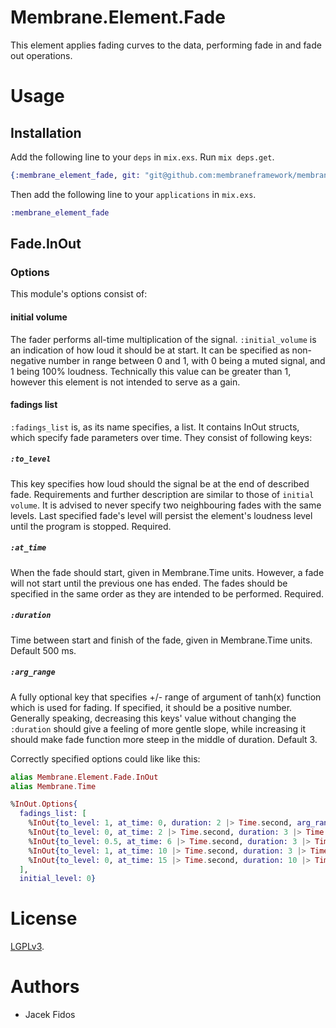 # Membrane.Element.Fade

This element applies fading curves to the data, performing fade in and fade out operations. 

# Usage
## Installation

Add the following line to your `deps` in `mix.exs`.  Run `mix deps.get`.

```elixir
{:membrane_element_fade, git: "git@github.com:membraneframework/membrane-element-fade.git"}
```

Then add the following line to your `applications` in `mix.exs`.

```elixir
:membrane_element_fade
```

## Fade.InOut
### Options
This module's options consist of:

#### initial volume
The fader performs all-time multiplication of the signal. `:initial_volume` is an indication of how loud it should be at start. It can be specified as non-negative number in range between 0 and 1, with 0 being a muted signal, and 1 being 100% loudness. Technically this value can be greater than 1, however this element is not intended to serve as a gain.
#### fadings list
`:fadings_list` is, as its name specifies, a list. It contains InOut structs, which specify fade parameters over time. They consist of following keys:
##### `:to_level`
This key specifies how loud should the signal be at the end of described fade. Requirements and further description are similar to those of `initial volume`.
It is advised to never specify two neighbouring fades with the same levels.
Last specified fade's level will persist the element's loudness level until the program is stopped.
Required.
##### `:at_time`
When the fade should start, given in Membrane.Time units.
However, a fade will not start until the previous one has ended.
The fades should be specified in the same order as they are intended to be performed.
Required.
##### `:duration`
Time between start and finish of the fade, given in Membrane.Time units. Default 500 ms.
##### `:arg_range`
A fully optional key that specifies +/- range of argument of tanh(x) function which is used for fading. If specified, it should be a positive number. Generally speaking, decreasing this keys' value without changing the `:duration` should give a feeling of more gentle slope, while increasing it should make fade function more steep in the middle of duration. Default 3.

Correctly specified options could like like this:
```elixir
alias Membrane.Element.Fade.InOut
alias Membrane.Time

%InOut.Options{
  fadings_list: [
    %InOut{to_level: 1, at_time: 0, duration: 2 |> Time.second, arg_range: 0.5},
    %InOut{to_level: 0, at_time: 2 |> Time.second, duration: 3 |> Time.second},
    %InOut{to_level: 0.5, at_time: 6 |> Time.second, duration: 3 |> Time.second},
    %InOut{to_level: 1, at_time: 10 |> Time.second, duration: 3 |> Time.second, arg_range: 5},
    %InOut{to_level: 0, at_time: 15 |> Time.second, duration: 10 |> Time.second}], initial_level: 0}},
  ],
  initial_level: 0}
```

# License

[LGPLv3](https://www.gnu.org/licenses/lgpl-3.0.en.html).


# Authors

* Jacek Fidos